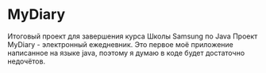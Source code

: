 # MyDiary
Итоговый проект для завершения курса Школы Samsung по Java
Проект MyDiary - электронный ежедневник.
Это первое моё приложение написанное на языке java, 
поэтому я думаю в коде будет достаточно недочётов.
